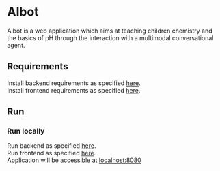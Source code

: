# Albot
Albot is a web application which aims at teaching children chemistry and the basics of pH through the interaction with a multimodal conversational agent.
## Requirements
Install backend requirements as specified [here](https://github.com/Massimilianonigro/Albot/tree/main/backend/README.md).   
Install frontend requirements as specified [here](https://github.com/Massimilianonigro/Albot/tree/main/vue_app/README.md).   
## Run
### Run locally
Run backend as specified [here](https://github.com/Massimilianonigro/Albot/tree/main/backend/README.md).     
Run frontend as specified [here](https://github.com/Massimilianonigro/Albot/tree/main/vue_app/README.md).   
Application will be accessible at [localhost:8080](http://localhost:8080)

